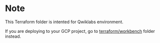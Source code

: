 # Note

This Terraform folder is intented for Qwiklabs environment.

If you are deploying to your GCP project, go to [terraform/workbench](../workbench/) folder instead.